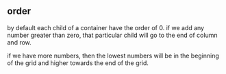 ## order

by default each child of a container have the order of 0.
if we add any number greater than zero, that particular child will go to the end of column and row.

if we have more numbers, then the lowest numbers will be in the beginning of the grid and higher towards the end of the grid.
